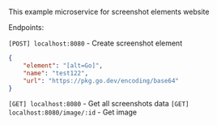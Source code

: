 This example microservice for screenshot elements website

Endpoints:

`[POST] localhost:8080` - Create screenshot element
```json
{
    "element": "[alt=Go]",
    "name": "test122",
    "url": "https://pkg.go.dev/encoding/base64"
}
```

`[GET] localhost:8080` - Get all screenshots data 
`[GET] localhost:8080/image/:id` - Get image